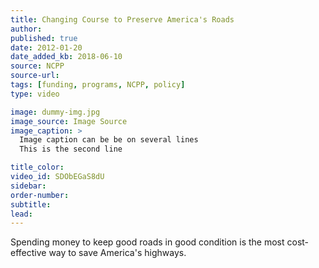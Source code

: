 ```yaml
---
title: Changing Course to Preserve America's Roads
author:
published: true
date: 2012-01-20
date_added_kb: 2018-06-10
source: NCPP
source-url:
tags: [funding, programs, NCPP, policy]
type: video

image: dummy-img.jpg
image_source: Image Source
image_caption: >
  Image caption can be be on several lines
  This is the second line

title_color:
video_id: SDObEGaS8dU
sidebar:
order-number:
subtitle:
lead:
---
```


Spending money to keep good roads in good condition is the most cost-effective way to save America's highways.
<!--more-->
